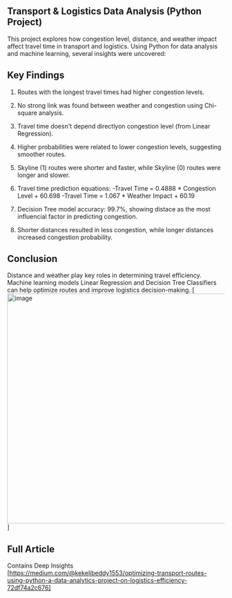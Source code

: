 ## Transport & Logistics Data Analysis (Python Project)
This project explores how congestion level, distance, and weather impact affect travel time 
in transport and logistics. Using Python for data analysis and machine learning, several insights were
uncovered:

## Key Findings
1. Routes with the longest travel times had higher congestion levels.
2. No strong link was found between weather and congestion using Chi-square analysis.
3. Travel time doesn't depend directlyon congestion level (from Linear Regression).
4. Higher probabilities were related to lower congestion levels, suggesting smoother routes.
5. Skyline (1) routes were shorter and faster, while Skyline (0) routes were longer and slower.
6. Travel time prediction equations:
  -Travel Time = 0.4888 * Congestion Level + 60.698
  -Travel Time = 1.067 * Weather Impact + 60.19
   
8. Decision Tree model accuracy: 99.7%, showing distace as the most influencial factor in predicting
   congestion.
9. Shorter distances resulted in less congestion, while longer distances increased congestion probability.

## Conclusion
Distance and weather play key roles in determining travel efficiency. Machine learning models Linear Regression and 
Decision Tree Classifiers can help optimize routes and improve logistics decision-making.
[<img width="1251" height="532" alt="image" src="https://github.com/user-attachments/assets/661af418-2a28-461d-910f-4ab8334f7c81" />]

## Full Article
Contains Deep Insights
[https://medium.com/@kekelibeddy1553/optimizing-transport-routes-using-python-a-data-analytics-project-on-logistics-efficiency-72df74a2c676]



